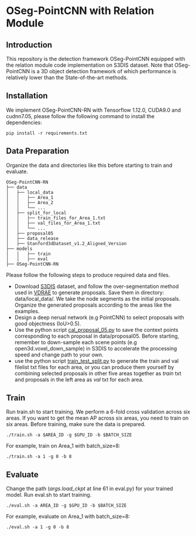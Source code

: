 # OSeg-PointCNN with Relation Module

## Introduction
This repository is the detection framework OSeg-PointCNN equipped with the relation module code implementation on S3DIS dataset. Note that OSeg-PointCNN is a 3D object detection framework of which performance is relatively lower than the State-of-the-art methods.

## Installation

We implement OSeg-PointCNN-RN with Tensorflow 1.12.0, CUDA9.0 and cudnn7.05, please follow the following command to install the dependencies:

    pip install -r requirements.txt

## Data Preparation  
Organize the data and directories like this before starting to train and evaluate.

```
OSeg-PointCNN-RN
├── data  
│   ├── local_data  
│   │   ├── Area_1  
│   │   ├── Area_2    
│   │   └── ...  
│   ├── split_for_local  
│   │   ├── train_files_for_Area_1.txt     
│   │   ├── val_files_for_Area_1.txt   
│   │   └── ...  
│   ├── proposal05    
│   ├── data_release     
│   ├── Stanford3dDataset_v1.2_Aligned_Version      
├── models   
│   │   ├── train   
│   │   ├── eval  
├── OSeg-PointCNN-RN      
```    

Please follow the following steps to produce required data and files.
* Download [S3DIS](https://docs.google.com/forms/d/e/1FAIpQLScDimvNMCGhy_rmBA2gHfDu3naktRm6A8BPwAWWDv-Uhm6Shw/viewform?c=0&w=1) dataset, and follow the over-segmentation method used in [VDRAE](https://github.com/yifeishi/HierarchyLayout/tree/master/prerprocess) to generate proposals. Save them in directory: data/local_data/. We take the node segments as the initial proposals. Organize the generated proposals according to the areas like the examples.
* Design a deep nerual network (e.g PointCNN) to select proposals with good objectness (IoU>0.5).
* Use the python script [cal_proposal_05.py](./preprocess_data/cal_proposal_05.py) to save the context points corresponding to each proposal in data/proposal05. Before starting, remember to down-sample each scene points (e.g open3d.voxel_down_sample) in S3DIS to accelerate the processing speed and change path to your own.
* use the python script [train_test_split.py](./preprocess_data/train_test_split.py) to generate the train and val filelist txt files for each area, or you can produce them yourself by combining selected proposals in other five areas together as _train_ txt and proposals in the left area as _val_ txt for each area.


## Train

Run train.sh to start training. We perform a 6-fold cross validation across six areas. If you want to get the mean AP across six areas, you need to train on six areas. Before training, make sure the data is prepared.

    ./train.sh -a $AREA_ID -g $GPU_ID -b $BATCH_SIZE
For example, train on Area_1 with batch_size=8:

    ./train.sh -a 1 -g 0 -b 8
    

## Evaluate
Change the path (_args.load_ckpt_ at line 61 in eval.py) for your trained model. Run eval.sh to start training.
    
    ./eval.sh -a AREA_ID -g $GPU_ID -b $BATCH_SIZE

For example, evaluate on Area_1 with batch_size=8:

    ./eval.sh -a 1 -g 0 -b 8

